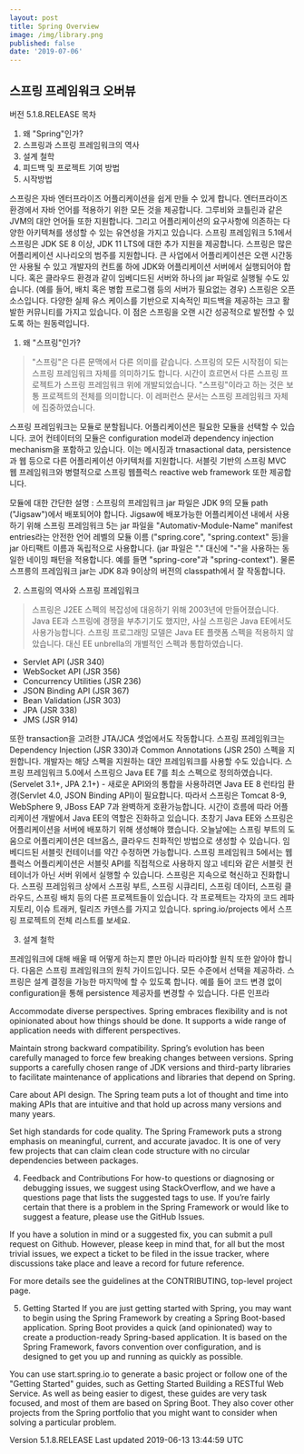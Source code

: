 ```yaml
---
layout: post
title: Spring Overview
image: /img/library.png
published: false
date: '2019-07-06'
---
```

## 스프링 프레임워크 오버뷰
버전 5.1.8.RELEASE
목차
1. 왜 "Spring"인가?
2. 스프링과 스프링 프레임워크의 역사
3. 설계 철학
4. 피드백 및 프로젝트 기여 방법
5. 시작방법

스프링은 자바 엔터프라이즈 어플리케이션을 쉽게 만들 수 있게 합니다. 엔터프라이즈 환경에서 자바 언어를 적용하기 위한 모든 것을 제공합니다. 그루비와 코틀린과 같은 JVM의 대안 언어들 또한 지원합니다. 그리고 어플리케이션의 요구사항에 의존하는 다양한 아키텍쳐를 생성할 수 있는 유연성을 가지고 있습니다. 스프링 프레임워크 5.1에서 스프링은 JDK SE 8 이상, JDK 11 LTS에 대한 추가 지원을 제공합니다.
스프링은 많은 어플리케이션 시나리오의 범주를 지원합니다. 큰 사업에서 어플리케이션은 오랜 시간동안 사용될 수 있고 개발자의 컨트롤 하에 JDK와 어플리케이션 서버에서 실행되어야 합니다. 혹은 클라우드 환경과 같이 임베디드된 서버와 하나의 jar 파일로 실행될 수도 있습니다. (예를 들어, 배치 혹은 병합 프로그램 등의 서버가 필요없는 경우)
스프링은 오픈소스입니다. 다양한 실제 유스 케이스를 기반으로 지속적인 피드백을 제공하는 크고 활발한 커뮤니티를 가지고 있습니다. 이 점은 스프링을 오랜 시간 성공적으로 발전할 수 있도록 하는 원동력입니다. 

1. 왜 "스프링"인가?

> "스프링"은 다른 문맥에서 다른 의미를 같습니다. 스프링의 모든 시작점이 되는 스프링 프레임워크 자체를 의미하기도 합니다. 시간이 흐르면서 다른 스프링 프로젝트가 스프링 프레임워크 위에 개발되었습니다. "스프링"이라고 하는 것은 보통 프로젝트의 전체를 의미합니다. 이 레퍼런스 문서는 스프링 프레임워크 자체에 집중하였습니다.

스프링 프레임워크는 모듈로 분할됩니다. 어플리케이션은 필요한 모듈을 선택할 수 있습니다. 코어 컨테이터의 모듈은 configuration model과 dependency injection mechanism을 포함하고 있습니다. 이는 메시징과 trnasactional data, persistence과 웹 등으로 다른 어플리케이션 아키텍처를 지원합니다. 서블릿 기반의 스프링 MVC 웹 프레임워크와 병렬적으로 스프링 웹플럭스 reactive web framework 또한 제공합니다.

모듈에 대한 간단한 설명 : 스프링의 프레임워크 jar 파일은 JDK 9의 모듈 path ("Jigsaw")에서 배포되어야 합니다. Jigsaw에 배포가능한 어플리케이션 내에서 사용하기 위해 스프링 프레임워크 5는 jar 파일을 "Automativ-Module-Name" manifest entries라는 안전한 언어 레벨의 모듈 이름 ("spring.core", "spring.context" 등)을 jar 아티팩트 이름과 독립적으로 사용합니다. (jar 파일은 "." 대신에 "-"을 사용하는 동일한 네이밍 패턴을 적용합니다. 예를 들면 "spring-core"과 "spring-context"). 물론 스프릉의 프레임워크 jar는 JDK 8과 9이상의 버전의 classpath에서 잘 작동합니다.

2. 스프링의 역사와 스프링 프레임워크

> 스프링은 J2EE 스펙의 복잡성에 대응하기 위해 2003년에 만들어졌습니다. Java EE과 스프링에 경쟁을 부추기기도 했지만, 사실 스프링은 Java EE에서도 사용가능합니다. 스프링 프로그래밍 모델은 Java EE 플랫폼 스펙을 적용하지 않았습니다. 대신 EE unbrella의 개별적인 스펙과 통합하였습니다.

- Servlet API (JSR 340)
- WebSocket API (JSR 356)
- Concurrency Utilities (JSR 236)
- JSON Binding API (JSR 367)
- Bean Validation (JSR 303)
- JPA (JSR 338)
- JMS (JSR 914)

또한 transaction을 고려한 JTA/JCA 셋업에서도 작동합니다.
스프링 프레임워크는 Dependency Injection (JSR 330)과 Common Annotations (JSR 250) 스펙을 지원합니다. 개발자는 해당 스펙을 지원하는 대안 프레임워크를 사용할 수도 있습니다. 
스프링 프레임워크 5.0에서 스프링으 Java EE 7를 최소 스펙으로 정의하였습니다. (Servelet 3.1+, JPA 2.1+) - 새로운 API와의 통합을 사용하려면 Java EE 8 런타임 환경(Servlet 4.0, JSON Binding API)이 필요합니다. 따라서 스프링은 Tomcat 8-9, WebSphere 9, JBoss EAP 7과 완벽하게 호환가능합니다.
시간이 흐름에 따라 어플리케이션 개발에서 Java EE의 역할은 진화하고 있습니다. 초창기 Java EE와 스프링은 어플리케이션을 서버에 배포하기 위해 생성해야 했습니다. 오늘날에는 스프링 부트의 도움으로 어플리케이션은 데브옵스, 클라우드 친화적인 방법으로 생성할 수 있습니다. 임베디드된 서블릿 컨테이너를 약간 수정하면 가능합니다. 스프링 프레임워크 5에서는 웹 플럭스 어플리케이션은 서블릿 API를 직접적으로 사용하지 않고 네티와 같은 서블릿 컨테이너가 아닌 서버 위에서 실행할 수 있습니다. 
스프링은 지속으로 혁신하고 진화합니다. 스프링 프레임워크 상에서 스프링 부트, 스프링 시큐리티, 스프링 데이터, 스프링 클라우드, 스프링 배치 등의 다른 프로젝트들이 있습니다. 각 프로젝트는 각자의 코드 레파지토리, 이슈 트래커, 릴리즈 카덴스를 가지고 있습니다. spring.io/projects 에서 스프링 프로젝트의 전체 리스트를 보세요.

3. 설계 철학

프레임워크에 대해 배울 때 어떻게 하는지 뿐만 아니라 따라야할 원칙 또한 알아야 합니다. 다음은 스프링 프레임워크의 원칙 가이드입니다.
모든 수준에서 선택을 제공하라. 스프링은 설계 결정을 가능한 마지막에 할 수 있도록 합니다. 예를 들어 코드 변경 없이 configuration을 통해 persistence 제공자를 변경할 수 있습니다. 다른 인프라 

Accommodate diverse perspectives. Spring embraces flexibility and is not opinionated about how things should be done. It supports a wide range of application needs with different perspectives.

Maintain strong backward compatibility. Spring’s evolution has been carefully managed to force few breaking changes between versions. Spring supports a carefully chosen range of JDK versions and third-party libraries to facilitate maintenance of applications and libraries that depend on Spring.

Care about API design. The Spring team puts a lot of thought and time into making APIs that are intuitive and that hold up across many versions and many years.

Set high standards for code quality. The Spring Framework puts a strong emphasis on meaningful, current, and accurate javadoc. It is one of very few projects that can claim clean code structure with no circular dependencies between packages.

4. Feedback and Contributions
For how-to questions or diagnosing or debugging issues, we suggest using StackOverflow, and we have a questions page that lists the suggested tags to use. If you’re fairly certain that there is a problem in the Spring Framework or would like to suggest a feature, please use the GitHub Issues.

If you have a solution in mind or a suggested fix, you can submit a pull request on Github. However, please keep in mind that, for all but the most trivial issues, we expect a ticket to be filed in the issue tracker, where discussions take place and leave a record for future reference.

For more details see the guidelines at the CONTRIBUTING, top-level project page.

5. Getting Started
If you are just getting started with Spring, you may want to begin using the Spring Framework by creating a Spring Boot-based application. Spring Boot provides a quick (and opinionated) way to create a production-ready Spring-based application. It is based on the Spring Framework, favors convention over configuration, and is designed to get you up and running as quickly as possible.

You can use start.spring.io to generate a basic project or follow one of the "Getting Started" guides, such as Getting Started Building a RESTful Web Service. As well as being easier to digest, these guides are very task focused, and most of them are based on Spring Boot. They also cover other projects from the Spring portfolio that you might want to consider when solving a particular problem.

Version 5.1.8.RELEASE
Last updated 2019-06-13 13:44:59 UTC